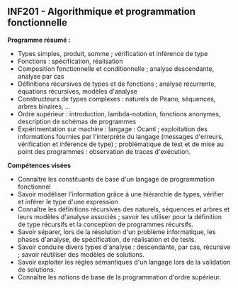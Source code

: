 ## INF201 - Algorithmique et programmation fonctionnelle

**Programme résumé :**

* Types simples, produit, somme ; vérification et inférence de type
* Fonctions : spécification, réalisation
* Composition fonctionnelle et conditionnelle ; analyse descendante, analyse par cas
* Définitions récursives de types et de fonctions ; analyse récurrente, équations récursives, modèles d'analyse
* Constructeurs de types complexes : naturels de Peano, séquences, arbres binaires, ...
* Ordre supérieur : introduction, lambda-notation, fonctions anonymes, description de schémas de programmes
* Expérimentation sur machine : langage : Ocaml ; exploitation des informations fournies par l'interprète du langage (messages d'erreurs, vérification et inférence de type) ; problématique de test et de mise au point des programmes : observation de traces d'exécution.

**Compétences visées**

* Connaître les constituants de base d'un langage de programmation fonctionnel
* Savoir modéliser l'information grâce à une hiérarchie de types, vérifier et inférer le type d'une expression
* Connaître les définitions récursives des naturels, séquences et arbres et leurs modèles d'analyse associés ; savoir les utiliser pour la définition de type récursifs et la conception de programmes récursifs.
* Savoir séparer, lors de la résolution d'un problème informatique, les phases d'analyse, de spécification, de réalisation et de tests.
* Savoir conduire divers types d'analyse : descendante, par cas, récursive ; savoir réutiliser des modèles de solutions.
* Savoir exploiter les règles sémantiques d'un langage lors de la validation de solutions.
* Connaître les notions de base de la programmation d'ordre supérieur.
